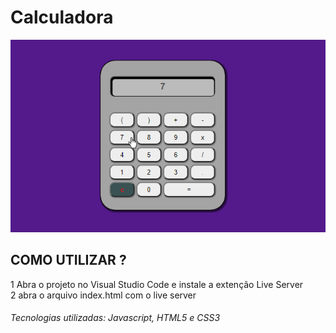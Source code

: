 # Calculadora
  
![calculadora](https://github.com/ProgramadorLeandroSantos/Calculadora/blob/master/calculadora.gif)
  
## COMO UTILIZAR ?
1 Abra o projeto no Visual Studio Code e instale a extenção Live Server<br/>
2 abra o arquivo index.html com o live server
###### Tecnologias utilizadas: Javascript, HTML5 e CSS3
